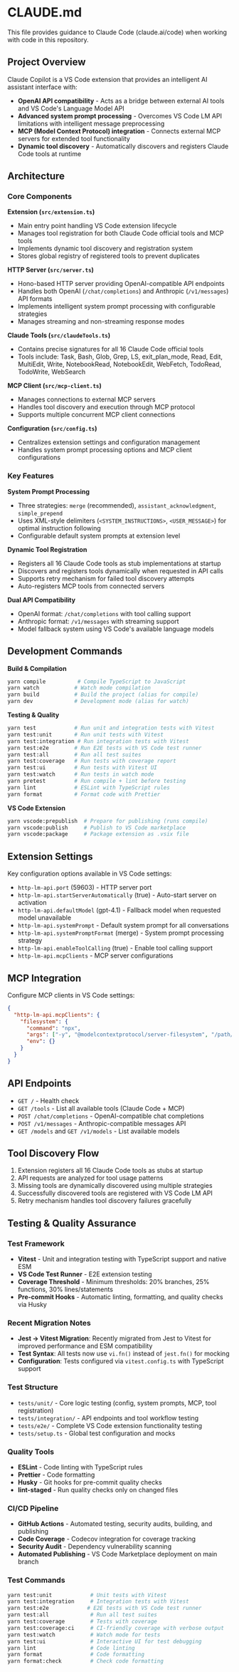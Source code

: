 # CLAUDE.md

This file provides guidance to Claude Code (claude.ai/code) when working with code in this repository.

## Project Overview

Claude Copilot is a VS Code extension that provides an intelligent AI assistant interface with:

- **OpenAI API compatibility** - Acts as a bridge between external AI tools and VS Code's Language Model API
- **Advanced system prompt processing** - Overcomes VS Code LM API limitations with intelligent message preprocessing
- **MCP (Model Context Protocol) integration** - Connects external MCP servers for extended tool functionality
- **Dynamic tool discovery** - Automatically discovers and registers Claude Code tools at runtime

## Architecture

### Core Components

**Extension (`src/extension.ts`)**

- Main entry point handling VS Code extension lifecycle
- Manages tool registration for both Claude Code official tools and MCP tools
- Implements dynamic tool discovery and registration system
- Stores global registry of registered tools to prevent duplicates

**HTTP Server (`src/server.ts`)**

- Hono-based HTTP server providing OpenAI-compatible API endpoints
- Handles both OpenAI (`/chat/completions`) and Anthropic (`/v1/messages`) API formats
- Implements intelligent system prompt processing with configurable strategies
- Manages streaming and non-streaming response modes

**Claude Tools (`src/claudeTools.ts`)**

- Contains precise signatures for all 16 Claude Code official tools
- Tools include: Task, Bash, Glob, Grep, LS, exit_plan_mode, Read, Edit, MultiEdit, Write, NotebookRead, NotebookEdit, WebFetch, TodoRead, TodoWrite, WebSearch

**MCP Client (`src/mcp-client.ts`)**

- Manages connections to external MCP servers
- Handles tool discovery and execution through MCP protocol
- Supports multiple concurrent MCP client connections

**Configuration (`src/config.ts`)**

- Centralizes extension settings and configuration management
- Handles system prompt processing options and MCP client configurations

### Key Features

**System Prompt Processing**

- Three strategies: `merge` (recommended), `assistant_acknowledgment`, `simple_prepend`
- Uses XML-style delimiters (`<SYSTEM_INSTRUCTIONS>`, `<USER_MESSAGE>`) for optimal instruction following
- Configurable default system prompts at extension level

**Dynamic Tool Registration**

- Registers all 16 Claude Code tools as stub implementations at startup
- Discovers and registers tools dynamically when requested in API calls
- Supports retry mechanism for failed tool discovery attempts
- Auto-registers MCP tools from connected servers

**Dual API Compatibility**

- OpenAI format: `/chat/completions` with tool calling support
- Anthropic format: `/v1/messages` with streaming support
- Model fallback system using VS Code's available language models

## Development Commands

**Build & Compilation**

```bash
yarn compile          # Compile TypeScript to JavaScript
yarn watch           # Watch mode compilation
yarn build           # Build the project (alias for compile)
yarn dev             # Development mode (alias for watch)
```

**Testing & Quality**

```bash
yarn test            # Run unit and integration tests with Vitest
yarn test:unit       # Run unit tests with Vitest
yarn test:integration # Run integration tests with Vitest
yarn test:e2e        # Run E2E tests with VS Code test runner
yarn test:all        # Run all test suites
yarn test:coverage   # Run tests with coverage report
yarn test:ui         # Run tests with Vitest UI
yarn test:watch      # Run tests in watch mode
yarn pretest         # Run compile + lint before testing
yarn lint            # ESLint with TypeScript rules
yarn format          # Format code with Prettier
```

**VS Code Extension**

```bash
yarn vscode:prepublish  # Prepare for publishing (runs compile)
yarn vscode:publish     # Publish to VS Code marketplace
yarn vscode:package     # Package extension as .vsix file
```

## Extension Settings

Key configuration options available in VS Code settings:

- `http-lm-api.port` (59603) - HTTP server port
- `http-lm-api.startServerAutomatically` (true) - Auto-start server on activation
- `http-lm-api.defaultModel` (gpt-4.1) - Fallback model when requested model unavailable
- `http-lm-api.systemPrompt` - Default system prompt for all conversations
- `http-lm-api.systemPromptFormat` (merge) - System prompt processing strategy
- `http-lm-api.enableToolCalling` (true) - Enable tool calling support
- `http-lm-api.mcpClients` - MCP server configurations

## MCP Integration

Configure MCP clients in VS Code settings:

```json
{
  "http-lm-api.mcpClients": {
    "filesystem": {
      "command": "npx",
      "args": ["-y", "@modelcontextprotocol/server-filesystem", "/path/to/workspace"],
      "env": {}
    }
  }
}
```

## API Endpoints

- `GET /` - Health check
- `GET /tools` - List all available tools (Claude Code + MCP)
- `POST /chat/completions` - OpenAI-compatible chat completions
- `POST /v1/messages` - Anthropic-compatible messages API
- `GET /models` and `GET /v1/models` - List available models

## Tool Discovery Flow

1. Extension registers all 16 Claude Code tools as stubs at startup
2. API requests are analyzed for tool usage patterns
3. Missing tools are dynamically discovered using multiple strategies
4. Successfully discovered tools are registered with VS Code LM API
5. Retry mechanism handles tool discovery failures gracefully

## Testing & Quality Assurance

### Test Framework

- **Vitest** - Unit and integration testing with TypeScript support and native ESM
- **VS Code Test Runner** - E2E extension testing
- **Coverage Threshold** - Minimum thresholds: 20% branches, 25% functions, 30% lines/statements
- **Pre-commit Hooks** - Automatic linting, formatting, and quality checks via Husky

### Recent Migration Notes

- **Jest → Vitest Migration**: Recently migrated from Jest to Vitest for improved performance and ESM compatibility
- **Test Syntax**: All tests now use `vi.fn()` instead of `jest.fn()` for mocking
- **Configuration**: Tests configured via `vitest.config.ts` with TypeScript support

### Test Structure

- `tests/unit/` - Core logic testing (config, system prompts, MCP, tool registration)
- `tests/integration/` - API endpoints and tool workflow testing
- `tests/e2e/` - Complete VS Code extension functionality testing
- `tests/setup.ts` - Global test configuration and mocks

### Quality Tools

- **ESLint** - Code linting with TypeScript rules
- **Prettier** - Code formatting
- **Husky** - Git hooks for pre-commit quality checks
- **lint-staged** - Run quality checks only on changed files

### CI/CD Pipeline

- **GitHub Actions** - Automated testing, security audits, building, and publishing
- **Code Coverage** - Codecov integration for coverage tracking
- **Security Audit** - Dependency vulnerability scanning
- **Automated Publishing** - VS Code Marketplace deployment on main branch

### Test Commands

```bash
yarn test:unit            # Unit tests with Vitest
yarn test:integration     # Integration tests with Vitest
yarn test:e2e            # E2E tests with VS Code test runner
yarn test:all             # Run all test suites
yarn test:coverage        # Tests with coverage
yarn test:coverage:ci     # CI-friendly coverage with verbose output
yarn test:watch           # Watch mode for tests
yarn test:ui              # Interactive UI for test debugging
yarn lint                 # Code linting
yarn format               # Code formatting
yarn format:check         # Check code formatting
```
